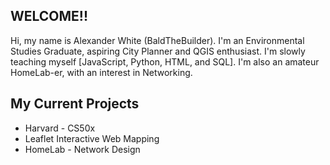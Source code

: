 ## WELCOME!! 
Hi, my name is Alexander White (BaldTheBuilder). I'm an Environmental Studies Graduate, aspiring City Planner and QGIS enthusiast. I'm slowly teaching myself [JavaScript, Python, HTML, and SQL]. I'm also an amateur HomeLab-er, with an interest in Networking. 

## My Current Projects
- Harvard - CS50x
- Leaflet Interactive Web Mapping
- HomeLab - Network Design

